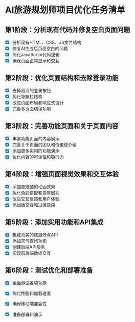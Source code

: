 # AI旅游规划师项目优化任务清单

## 第1阶段：分析现有代码并修复空白页面问题
- [x] 分析现有HTML、CSS、JS文件结构
- [x] 修复AI生成后页面空白的问题
- [x] 简化JavaScript代码逻辑
- [x] 确保页面正常显示和交互

## 第2阶段：优化页面结构和去除登录功能
- [x] 去掉首页的登录按钮
- [x] 优化导航栏结构
- [x] 改进页面布局和响应式设计
- [x] 完善多页面切换功能

## 第3阶段：完善功能页面和关于页面内容
- [x] 丰富功能页面的内容展示
- [x] 完善关于页面的团队和价值观介绍
- [x] 添加更多实用的功能演示
- [x] 优化内容的可读性和吸引力

## 第4阶段：增强页面视觉效果和交互体验
- [x] 添加更炫酷的动画效果
- [x] 优化色彩搭配和视觉层次
- [x] 改进交互反馈和用户体验
- [x] 添加微交互和过渡效果

## 第5阶段：添加实用功能和API集成
- [x] 集成真实的旅游景点API
- [x] 添加天气查询功能
- [x] 创建后端API服务
- [x] 实现前后端数据交互

## 第6阶段：测试优化和部署准备
- [x] 全面测试各项功能
- [x] 优化性能和加载速度
- [x] 确保移动端兼容性
- [x] 准备部署和演示

